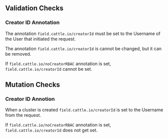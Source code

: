 ## Validation Checks

### Creator ID Annotation

The annotation `field.cattle.io/creatorId` must be set to the Username of the User that initiated the request.

The annotation `field.cattle.io/creatorId` is cannot be changed, but it can be removed.

If `field.cattle.io/noCreatorRBAC` annotation is set, `field.cattle.io/creatorId` cannot be set.

## Mutation Checks

### Creator ID Annotion

When a cluster is created `field.cattle.io/creatorId` is set to the Username from the request.

If `field.cattle.io/noCreatorRBAC` annotation is set, `field.cattle.io/creatorId` does not get set.
